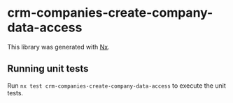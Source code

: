 # crm-companies-create-company-data-access

This library was generated with [Nx](https://nx.dev).

## Running unit tests

Run `nx test crm-companies-create-company-data-access` to execute the unit tests.
